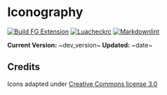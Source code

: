 
# Iconography

[![Build FG Extension](https://github.com/rhagelstrom/Iconography/actions/workflows/create-release.yml/badge.svg)](https://github.com/rhagelstrom/Iconography/actions/workflows/create-release.yml) [![Luacheckrc](https://github.com/rhagelstrom/Iconography/actions/workflows/luacheck.yml/badge.svg)](https://github.com/rhagelstrom/Iconography/actions/workflows/luacheck.yml) [![Markdownlint](https://github.com/rhagelstrom/Iconography/actions/workflows/markdownlint.yml/badge.svg)](https://github.com/rhagelstrom/Iconography/actions/workflows/markdownlint.yml)

**Current Version:** ~dev_version~
**Updated:** ~date~

## Credits

Icons adapted under [Creative Commons license 3.0](http://creativecommons.org/licenses/by/3.0/)
